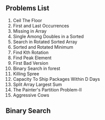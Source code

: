 ## Problems List

1. Ceil The Floor
2. First and Last Occurrences
3. Missing in Array
4. Single Among Doubles in a Sorted
5. Search in Rotated Sorted Array
6. Sorted and Rotated Minimum
7. Find Kth Rotation
8. Find Peak Element
9. First Bad Version
10. Binary Search in forest
11. Killing Spree
12. Capacity To Ship Packages Within D Days
13. Split Array Largest Sum
14. The Painter's Partition Problem-II
15. Aggressive Cows

## Binary Search
